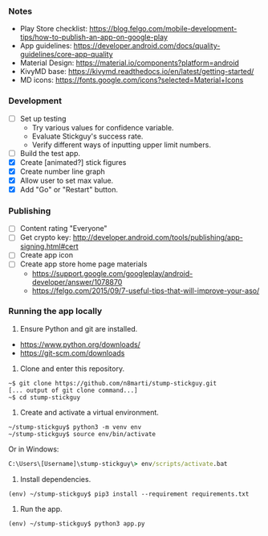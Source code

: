 ### Notes
- Play Store checklist: https://blog.felgo.com/mobile-development-tips/how-to-publish-an-app-on-google-play
- App guidelines: https://developer.android.com/docs/quality-guidelines/core-app-quality
- Material Design: https://material.io/components?platform=android
- KivyMD base: https://kivymd.readthedocs.io/en/latest/getting-started/
- MD icons: https://fonts.google.com/icons?selected=Material+Icons

### Development
- [ ] Set up testing
  - Try various values for confidence variable.
  - Evaluate Stickguy's success rate.
  - Verify different ways of inputting upper limit numbers.
- [ ] Build the test app.
- [x] Create [animated?] stick figures
- [x] Create number line graph
- [x] Allow user to set max value.
- [x] Add "Go" or "Restart" button.

### Publishing
- [ ] Content rating "Everyone"
- [ ] Get crypto key: http://developer.android.com/tools/publishing/app-signing.html#cert
- [ ] Create app icon
- [ ] Create app store home page materials
  - https://support.google.com/googleplay/android-developer/answer/1078870
  - https://felgo.com/2015/09/7-useful-tips-that-will-improve-your-aso/

### Running the app locally
1. Ensure Python and git are installed.
  - https://www.python.org/downloads/
  - https://git-scm.com/downloads
1. Clone and enter this repository.
```
~$ git clone https://github.com/n8marti/stump-stickguy.git
[... output of git clone command...]
~$ cd stump-stickguy
```
1. Create and activate a virtual environment.
```
~/stump-stickguy$ python3 -m venv env
~/stump-stickguy$ source env/bin/activate
```
  Or in Windows:
```cmd
C:\Users\[Username]\stump-stickguy\> env/scripts/activate.bat
```
1. Install dependencies.
```
(env) ~/stump-stickguy$ pip3 install --requirement requirements.txt
```
1. Run the app.
```
(env) ~/stump-stickguy$ python3 app.py
```
